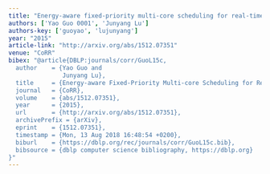 ```yaml
---
title: "Energy-aware fixed-priority multi-core scheduling for real-time systems"
authors: ['Yao Guo 0001', 'Junyang Lu']
authors-key: ['guoyao', 'lujunyang']
year: "2015"
article-link: "http://arxiv.org/abs/1512.07351"
venue: "CoRR"
bibex: "@article{DBLP:journals/corr/GuoL15c,
  author    = {Yao Guo and
               Junyang Lu},
  title     = {Energy-aware Fixed-Priority Multi-core Scheduling for Real-time Systems},
  journal   = {CoRR},
  volume    = {abs/1512.07351},
  year      = {2015},
  url       = {http://arxiv.org/abs/1512.07351},
  archivePrefix = {arXiv},
  eprint    = {1512.07351},
  timestamp = {Mon, 13 Aug 2018 16:48:54 +0200},
  biburl    = {https://dblp.org/rec/journals/corr/GuoL15c.bib},
  bibsource = {dblp computer science bibliography, https://dblp.org}
}"
---
```

